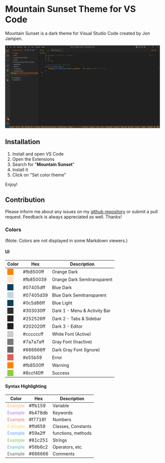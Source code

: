 # Mountain Sunset Theme for VS Code
Mountain Sunset is a dark theme for Visual Studio Code created by Jon Jampen.

![Screenshot of Mountain Sunset](assets/screenshot.png)

## Installation
1. Install and open VS Code
1. Open the Extensions
1. Search for "**Mountain Sunset**"
1. Install it
1. Click on "Set color theme"

Enjoy!

## Contribution
Please inform me about any issues on my [github repository](https://github.com/jonjampen/mountain-sunset-vscode-theme/issues) or submit a pull request. Feedback is always appreciated as well. Thanks!
### Colors
(Note: Colors are not displayed in some Markdown viewers.)
#### UI
| Color | Hex | Description |
| ----- | --- | ----------- |
| <div style="background-color: #fb8500ff; width: 20px; height: 20px"></div> | #fb8500ff | Orange Dark |
| <div style="background-color: #fb850039; width: 20px; height: 20px"></div> | #fb850039 | Orange Dark Semitransparent |
| <div style="background-color: #07405dff; width: 20px; height: 20px"></div> | #07405dff | Blue Dark |
| <div style="background-color: #07405d39; width: 20px; height: 20px"></div> | #07405d39 | Blue Dark Semitransparent |
| <div style="background-color: #07405dff; width: 20px; height: 20px"></div> | #0c5d86ff | Blue Light |
| <div style="background-color: #303030ff; width: 20px; height: 20px"></div> | #303030ff | Dark 1 - Menu & Activity Bar |
| <div style="background-color: #252526ff; width: 20px; height: 20px"></div> | #252526ff | Dark 2 - Tabs & Sidebar |
| <div style="background-color: #202020ff; width: 20px; height: 20px"></div> | #202020ff | Dark 3 - Editor |
| <div style="background-color: #ccccccff; width: 20px; height: 20px"></div> | #ccccccff | White Font (Active) |
| <div style="background-color: #7a7a7aff; width: 20px; height: 20px"></div> | #7a7a7aff | Gray Font (Inactive) |
| <div style="background-color: #666666ff; width: 20px; height: 20px"></div> | #666666ff | Dark Gray Font (Ignore) |
| <div style="background-color: #e55b59; width: 20px; height: 20px"></div> | #e55b59 | Error |
| <div style="background-color: #fb8500ff; width: 20px; height: 20px"></div> | #fb8500ff | Warning |
| <div style="background-color: #8ccf40ff; width: 20px; height: 20px"></div> | #8ccf40ff | Success |

#### Syntax Highlighting
| Color | Hex | Description |
| ----- | --- | ----------- |
| <div style="color: #ffb159">Example</div> | #ffb159 | Variable |
| <div style="color: #b478db">Example</div> | #b478db | Keywords |
| <div style="color: #f7716f">Example</div> | #f7716f | Numbers |
| <div style="color: #ffd659">Example</div> | #ffd659 | Classes, Constants |
| <div style="color: #59a2ff">Example</div> | #59a2ff | functions, methods |
| <div style="color: #81c251">Example</div> | #81c251 | Strings |
| <div style="color: #56b6c2">Example</div> | #56b6c2 | Operators, etc. |
| <div style="color: #666666">Example</div> | #666666 | Comments |